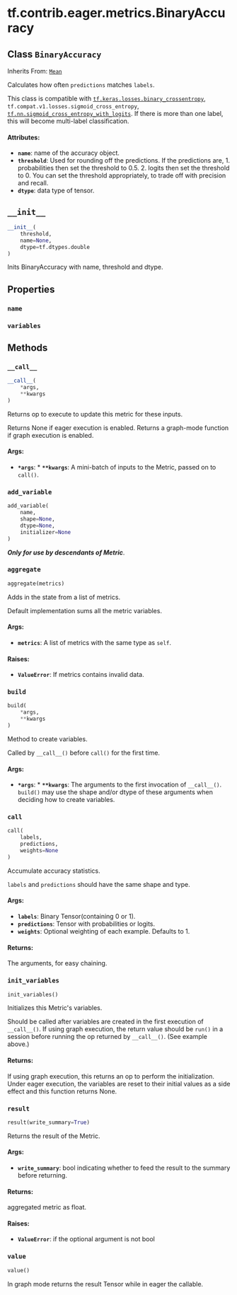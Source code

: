 <div itemscope itemtype="http://developers.google.com/ReferenceObject">
<meta itemprop="name" content="tf.contrib.eager.metrics.BinaryAccuracy" />
<meta itemprop="path" content="Stable" />
<meta itemprop="property" content="name"/>
<meta itemprop="property" content="variables"/>
<meta itemprop="property" content="__call__"/>
<meta itemprop="property" content="__init__"/>
<meta itemprop="property" content="add_variable"/>
<meta itemprop="property" content="aggregate"/>
<meta itemprop="property" content="build"/>
<meta itemprop="property" content="call"/>
<meta itemprop="property" content="init_variables"/>
<meta itemprop="property" content="result"/>
<meta itemprop="property" content="value"/>
</div>

# tf.contrib.eager.metrics.BinaryAccuracy

## Class `BinaryAccuracy`

Inherits From: [`Mean`](../../../../tf/contrib/eager/metrics/Mean.md)

Calculates how often `predictions` matches `labels`.

This class is compatible with <a href="../../../../tf/keras/losses/binary_crossentropy.md"><code>tf.keras.losses.binary_crossentropy</code></a>,
`tf.compat.v1.losses.sigmoid_cross_entropy`,
<a href="../../../../tf/nn/sigmoid_cross_entropy_with_logits.md"><code>tf.nn.sigmoid_cross_entropy_with_logits</code></a>.
If there is more than one label, this will become multi-label classification.

#### Attributes:

* <b>`name`</b>: name of the accuracy object.
* <b>`threshold`</b>: Used for rounding off the predictions.
             If the predictions are,
              1. probabilities then set the threshold to 0.5.
              2. logits then set the threshold to 0.
            You can set the threshold appropriately,
            to trade off with precision and recall.
* <b>`dtype`</b>: data type of tensor.

<h2 id="__init__"><code>__init__</code></h2>

``` python
__init__(
    threshold,
    name=None,
    dtype=tf.dtypes.double
)
```

Inits BinaryAccuracy with name, threshold and dtype.



## Properties

<h3 id="name"><code>name</code></h3>



<h3 id="variables"><code>variables</code></h3>





## Methods

<h3 id="__call__"><code>__call__</code></h3>

``` python
__call__(
    *args,
    **kwargs
)
```

Returns op to execute to update this metric for these inputs.

Returns None if eager execution is enabled.
Returns a graph-mode function if graph execution is enabled.

#### Args:

* <b>`*args`</b>: * <b>`**kwargs`</b>: A mini-batch of inputs to the Metric, passed on to `call()`.

<h3 id="add_variable"><code>add_variable</code></h3>

``` python
add_variable(
    name,
    shape=None,
    dtype=None,
    initializer=None
)
```

***Only for use by descendants of Metric***.

<h3 id="aggregate"><code>aggregate</code></h3>

``` python
aggregate(metrics)
```

Adds in the state from a list of metrics.

Default implementation sums all the metric variables.

#### Args:

* <b>`metrics`</b>: A list of metrics with the same type as `self`.


#### Raises:

* <b>`ValueError`</b>: If metrics contains invalid data.

<h3 id="build"><code>build</code></h3>

``` python
build(
    *args,
    **kwargs
)
```

Method to create variables.

Called by `__call__()` before `call()` for the first time.

#### Args:

* <b>`*args`</b>: * <b>`**kwargs`</b>: The arguments to the first invocation of `__call__()`.
   `build()` may use the shape and/or dtype of these arguments
   when deciding how to create variables.

<h3 id="call"><code>call</code></h3>

``` python
call(
    labels,
    predictions,
    weights=None
)
```

Accumulate accuracy statistics.

`labels` and `predictions` should have the same shape and type.

#### Args:

* <b>`labels`</b>: Binary Tensor(containing 0 or 1).
* <b>`predictions`</b>: Tensor with probabilities or logits.
* <b>`weights`</b>: Optional weighting of each example. Defaults to 1.


#### Returns:

The arguments, for easy chaining.

<h3 id="init_variables"><code>init_variables</code></h3>

``` python
init_variables()
```

Initializes this Metric's variables.

Should be called after variables are created in the first execution
of `__call__()`. If using graph execution, the return value should be
`run()` in a session before running the op returned by `__call__()`.
(See example above.)

#### Returns:

If using graph execution, this returns an op to perform the
initialization. Under eager execution, the variables are reset to their
initial values as a side effect and this function returns None.

<h3 id="result"><code>result</code></h3>

``` python
result(write_summary=True)
```

Returns the result of the Metric.

#### Args:

* <b>`write_summary`</b>: bool indicating whether to feed the result to the summary
    before returning.

#### Returns:

aggregated metric as float.

#### Raises:

* <b>`ValueError`</b>: if the optional argument is not bool

<h3 id="value"><code>value</code></h3>

``` python
value()
```

In graph mode returns the result Tensor while in eager the callable.



